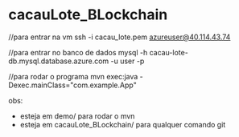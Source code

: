 # cacauLote_BLockchain

//para entrar na vm
ssh -i cacau_lote.pem azureuser@40.114.43.74

//para entrar no banco de dados
mysql -h cacau-lote-db.mysql.database.azure.com -u user -p

//para rodar o programa
mvn exec:java -Dexec.mainClass="com.example.App"

obs:
- esteja em demo/ para rodar o mvn
- esteja em cacauLote_BLockchain/ para qualquer comando git
